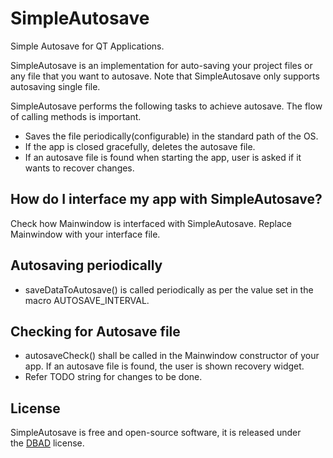 # SimpleAutosave
Simple Autosave for QT Applications. 

SimpleAutosave is an implementation for auto-saving your project files or any file that you want to autosave. Note that SimpleAutosave only supports autosaving single file.

SimpleAutosave performs the following tasks to achieve autosave. The flow of calling methods is important.

- Saves the file periodically(configurable) in the standard path of the OS.
- If the app is closed gracefully, deletes the autosave file.
- If an autosave file is found when starting the app, user is asked if it wants to recover changes.

## How do I interface my app with SimpleAutosave?

Check how Mainwindow is interfaced with SimpleAutosave. Replace Mainwindow with your interface file.

## Autosaving periodically

- saveDataToAutosave() is called periodically as per the value set in the macro AUTOSAVE_INTERVAL.

## Checking for Autosave file

- autosaveCheck() shall be called in the Mainwindow constructor of your app. If an autosave file is found, the user is shown recovery widget.
- Refer TODO string for changes to be done.

## **License**

SimpleAutosave is free and open-source software, it is released under the [DBAD](https://github.com/alex-spataru/QSimpleUpdater/blob/master/COPYING.md) license.
